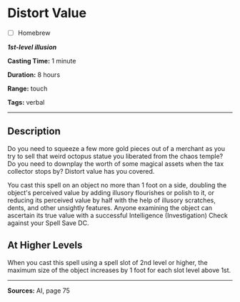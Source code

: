 # Distort Value

- [ ] Homebrew

***1st-level illusion***

**Casting Time:** 1 minute

**Duration:** 8 hours

**Range:** touch

**Tags:** verbal

---

## Description
Do you need to squeeze a few more gold pieces out of a merchant as you try to sell that weird octopus statue you liberated from the chaos temple? Do you need to downplay the worth of some magical assets when the tax collector stops by? Distort value has you covered.

You cast this spell on an object no more than 1 foot on a side, doubling the object's perceived value by adding illusory flourishes or polish to it, or reducing its perceived value by half with the help of illusory scratches, dents, and other unsightly features.
Anyone examining the object can ascertain its true value with a successful Intelligence (Investigation) Check against your Spell Save DC.

## At Higher Levels
When you cast this spell using a spell slot of 2nd level or higher, the maximum size of the object increases by 1 foot for each slot level above 1st.

---

**Sources:** AI, page 75
